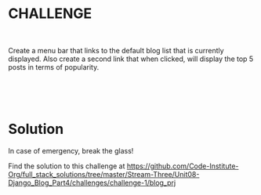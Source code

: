 CHALLENGE
=========

 

Create a menu bar that links to the default blog list that is currently
displayed. Also create a second link that when clicked, will display the top 5
posts in terms of popularity.

 

 

Solution
========

In case of emergency, break the glass!

Find the solution to this challenge
at <https://github.com/Code-Institute-Org/full_stack_solutions/tree/master/Stream-Three/Unit08-Django_Blog_Part4/challenges/challenge-1/blog_prj>
